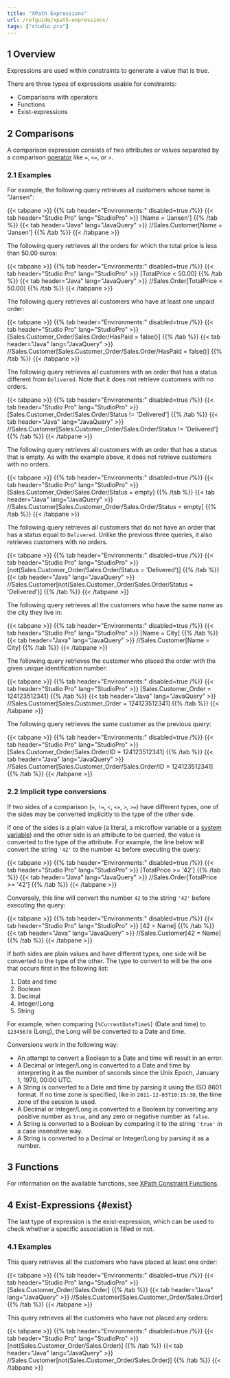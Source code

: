```yaml
---
title: "XPath Expressions"
url: /refguide/xpath-expressions/
tags: ["studio pro"]
---
```


## 1 Overview

Expressions are used within constraints to generate a value that is true.

There are three types of expressions usable for constraints:

* Comparisons with operators
* Functions
* Exist-expressions

## 2 Comparisons

A comparison expression consists of two attributes or values separated by a comparison [operator](/refguide/xpath-operators/) like `=`, `<=`, or `>`.

### 2.1 Examples

For example, the following query retrieves all customers whose name is "Jansen":

{{< tabpane >}}
  {{% tab header="Environments:" disabled=true /%}}
  {{< tab header="Studio Pro" lang="StudioPro" >}}
    [Name = 'Jansen']
    {{% /tab %}}
  {{< tab header="Java" lang="JavaQuery" >}}
    //Sales.Customer[Name = 'Jansen']
    {{% /tab %}}
{{< /tabpane >}}

The following query retrieves all the orders for which the total price is less than 50.00 euros:

{{< tabpane >}}
  {{% tab header="Environments:" disabled=true /%}}
  {{< tab header="Studio Pro" lang="StudioPro" >}}
    [TotalPrice < 50.00]
    {{% /tab %}}
  {{< tab header="Java" lang="JavaQuery" >}}
    //Sales.Order[TotalPrice < 50.00]
    {{% /tab %}}
{{< /tabpane >}}

The following query retrieves all customers who have at least one unpaid order:

{{< tabpane >}}
  {{% tab header="Environments:" disabled=true /%}}
  {{< tab header="Studio Pro" lang="StudioPro" >}}
    [Sales.Customer_Order/Sales.Order/HasPaid = false()]
    {{% /tab %}}
  {{< tab header="Java" lang="JavaQuery" >}}
    //Sales.Customer[Sales.Customer_Order/Sales.Order/HasPaid = false()]
    {{% /tab %}}
{{< /tabpane >}}

The following query retrieves all customers with an order that has a status different from `Delivered`.
Note that it does not retrieve customers with no orders.

{{< tabpane >}}
  {{% tab header="Environments:" disabled=true /%}}
  {{< tab header="Studio Pro" lang="StudioPro" >}}
    [Sales.Customer_Order/Sales.Order/Status != 'Delivered']
    {{% /tab %}}
  {{< tab header="Java" lang="JavaQuery" >}}
    //Sales.Customer[Sales.Customer_Order/Sales.Order/Status != 'Delivered']
    {{% /tab %}}
{{< /tabpane >}}

The following query retrieves all customers with an order that has a status that is empty.
As with the example above, it does not retrieve customers with no orders.

{{< tabpane >}}
  {{% tab header="Environments:" disabled=true /%}}
  {{< tab header="Studio Pro" lang="StudioPro" >}}
    [Sales.Customer_Order/Sales.Order/Status = empty]
    {{% /tab %}}
  {{< tab header="Java" lang="JavaQuery" >}}
    //Sales.Customer[Sales.Customer_Order/Sales.Order/Status = empty]
    {{% /tab %}}
{{< /tabpane >}}

The following query retrieves all customers that do not have an order that has a status equal to `Delivered`.
Unlike the previous three queries, it also retrieves customers with no orders.

{{< tabpane >}}
  {{% tab header="Environments:" disabled=true /%}}
  {{< tab header="Studio Pro" lang="StudioPro" >}}
    [not(Sales.Customer_Order/Sales.Order/Status = 'Delivered')]
    {{% /tab %}}
  {{< tab header="Java" lang="JavaQuery" >}}
    //Sales.Customer[not(Sales.Customer_Order/Sales.Order/Status = 'Delivered')]
    {{% /tab %}}
{{< /tabpane >}}

The following query retrieves all the customers who have the same name as the city they live in:

{{< tabpane >}}
  {{% tab header="Environments:" disabled=true /%}}
  {{< tab header="Studio Pro" lang="StudioPro" >}}
    [Name = City]
    {{% /tab %}}
  {{< tab header="Java" lang="JavaQuery" >}}
    //Sales.Customer[Name = City]
    {{% /tab %}}
{{< /tabpane >}}

The following query retrieves the customer who placed the order with the given unique identification number:

{{< tabpane >}}
  {{% tab header="Environments:" disabled=true /%}}
  {{< tab header="Studio Pro" lang="StudioPro" >}}
    [Sales.Customer_Order = 124123512341]
    {{% /tab %}}
  {{< tab header="Java" lang="JavaQuery" >}}
    //Sales.Customer[Sales.Customer_Order = 124123512341]
    {{% /tab %}}
{{< /tabpane >}}

The following query retrieves the same customer as the previous query:

{{< tabpane >}}
  {{% tab header="Environments:" disabled=true /%}}
  {{< tab header="Studio Pro" lang="StudioPro" >}}
    [Sales.Customer_Order/Sales.Order/ID = 124123512341]
    {{% /tab %}}
  {{< tab header="Java" lang="JavaQuery" >}}
    //Sales.Customer[Sales.Customer_Order/Sales.Order/ID = 124123512341]
    {{% /tab %}}
{{< /tabpane >}}

### 2.2 Implicit type conversions

If two sides of a comparison (`=`, `!=`, `<`, `<=`, `>`, `>=`) have different types, one of the sides may be converted implicitly to the type of the other side.

If one of the sides is a plain value (a literal, a microflow variable or a [system variable](/refguide/xpath-keywords-and-system-variables/#system-variables)) and the other side is an attribute to be queried, the value is converted to the type of the attribute. For example, the line below will convert the string `'42'` to the number `42` before executing the query:

{{< tabpane >}}
  {{% tab header="Environments:" disabled=true /%}}
  {{< tab header="Studio Pro" lang="StudioPro" >}}
    [TotalPrice >= '42']
    {{% /tab %}}
  {{< tab header="Java" lang="JavaQuery" >}}
    //Sales.Order[TotalPrice >= '42']
    {{% /tab %}}
{{< /tabpane >}}

Conversely, this line will convert the number `42` to the string `'42'` before executing the query:

{{< tabpane >}}
  {{% tab header="Environments:" disabled=true /%}}
  {{< tab header="Studio Pro" lang="StudioPro" >}}
    [42 = Name]
    {{% /tab %}}
  {{< tab header="Java" lang="JavaQuery" >}}
    //Sales.Customer[42 = Name]
    {{% /tab %}}
{{< /tabpane >}}

If both sides are plain values and have different types, one side will be converted to the type of the other. The type to convert to will be the one that occurs first in the following list:

1. Date and time
1. Boolean
1. Decimal
1. Integer/Long
1. String

For example, when comparing `[%CurrentDateTime%]` (Date and time) to `12345678` (Long), the Long will be converted to a Date and time.

Conversions work in the following way:

* An attempt to convert a Boolean to a Date and time will result in an error.
* A Decimal or Integer/Long is converted to a Date and time by interpreting it as the number of seconds since the Unix Epoch, January 1, 1970, 00:00 UTC.
* A String is converted to a Date and time by parsing it using the ISO 8601 format. If no time zone is specified, like in `2011-12-03T10:15:30`, the time zone of the session is used.
* A Decimal or Integer/Long is converted to a Boolean by converting any positive number as `true`, and any zero or negative number as `false`.
* A String is converted to a Boolean by comparing it to the string `'true'` in a case insensitive way.
* A String is converted to a Decimal or Integer/Long by parsing it as a number.

## 3 Functions

For information on the available functions, see [XPath Constraint Functions](/refguide/xpath-constraint-functions/).

## 4 Exist-Expressions {#exist}

The last type of expression is the exist-expression, which can be used to check whether a specific association is filled or not.

### 4.1 Examples

This query retrieves all the customers who have placed at least one order:

{{< tabpane >}}
  {{% tab header="Environments:" disabled=true /%}}
  {{< tab header="Studio Pro" lang="StudioPro" >}}
    [Sales.Customer_Order/Sales.Order]
    {{% /tab %}}
  {{< tab header="Java" lang="JavaQuery" >}}
    //Sales.Customer[Sales.Customer_Order/Sales.Order]
    {{% /tab %}}
{{< /tabpane >}}

This query retrieves all the customers who have not placed any orders:

{{< tabpane >}}
  {{% tab header="Environments:" disabled=true /%}}
  {{< tab header="Studio Pro" lang="StudioPro" >}}
    [not(Sales.Customer_Order/Sales.Order)]
    {{% /tab %}}
  {{< tab header="Java" lang="JavaQuery" >}}
    //Sales.Customer[not(Sales.Customer_Order/Sales.Order)]
    {{% /tab %}}
{{< /tabpane >}}

